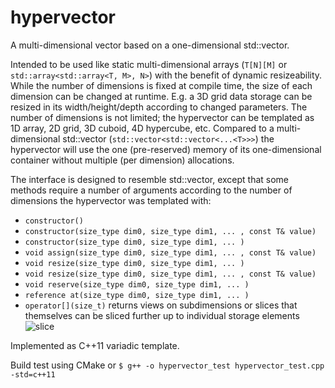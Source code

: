 # hypervector
A multi-dimensional vector based on a one-dimensional std::vector.

Intended to be used like static multi-dimensional arrays (`T[N][M]` or `std::array<std::array<T, M>, N>`) with the benefit of dynamic resizeability.
While the number of dimensions is fixed at compile time, the size of each dimension can be changed at runtime.
E.g. a 3D grid data storage can be resized in its width/height/depth according to changed parameters.
The number of dimensions is not limited; the hypervector can be templated as 1D array, 2D grid, 3D cuboid, 4D hypercube, etc.
Compared to a multi-dimensional std::vector (`std::vector<std::vector<...<T>>>`) the hypervector will use the one (pre-reserved) memory of its one-dimensional container without multiple (per dimension) allocations.

The interface is designed to resemble std::vector, except that some methods require a number of arguments according to the number of dimensions the hypervector was templated with:
* `constructor()`
* `constructor(size_type dim0, size_type dim1, ... , const T& value)`
* `constructor(size_type dim0, size_type dim1, ... )`
* `void assign(size_type dim0, size_type dim1, ... , const T& value)`
* `void resize(size_type dim0, size_type dim1, ... )`
* `void resize(size_type dim0, size_type dim1, ... , const T& value)`
* `void reserve(size_type dim0, size_type dim1, ... )`
* `reference at(size_type dim0, size_type dim1, ... )`
* `operator[](size_t)` returns views on subdimensions or slices that themselves can be sliced further up to individual storage elements
![slice](https://user-images.githubusercontent.com/1180665/87228520-0ee18380-c3a2-11ea-9fec-3d223672ae1a.png)

Implemented as C++11 variadic template. 

Build test using CMake or `$ g++ -o hypervector_test hypervector_test.cpp -std=c++11`
